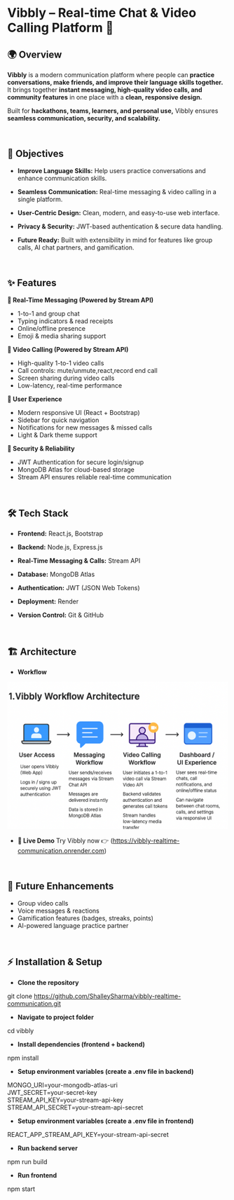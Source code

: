 # Vibbly – Real-time Chat & Video Calling Platform 💬

## 🌍 Overview

**Vibbly** is a modern communication platform where people can **practice conversations, make friends, and improve their language skills together.**
It brings together **instant messaging, high-quality video calls, and community features** in one place with a **clean, responsive design.**

Built for **hackathons, teams, learners, and personal use,** Vibbly ensures **seamless communication, security, and scalability.**

<br/>

## 🎯 Objectives

- **Improve Language Skills:** Help users practice conversations and enhance communication skills.

- **Seamless Communication:** Real-time messaging & video calling in a single platform.

- **User-Centric Design:** Clean, modern, and easy-to-use web interface.

- **Privacy & Security:** JWT-based authentication & secure data handling.

- **Future Ready:** Built with extensibility in mind for features like group calls, AI chat partners, and gamification.

<br/>

## ✨ Features

**💬 Real-Time Messaging (Powered by Stream API)**

- 1-to-1 and group chat
- Typing indicators & read receipts
- Online/offline presence
- Emoji & media sharing support

**🎥 Video Calling (Powered by Stream API)**

- High-quality 1-to-1 video calls
- Call controls: mute/unmute,react,record end call
- Screen sharing during video calls
- Low-latency, real-time performance

**🎨 User Experience**

- Modern responsive UI (React + Bootstrap)
- Sidebar for quick navigation
- Notifications for new messages & missed calls
- Light & Dark theme support

**🔐 Security & Reliability**

- JWT Authentication for secure login/signup
- MongoDB Atlas for cloud-based storage
- Stream API ensures reliable real-time communication

<br/>


## 🛠️ Tech Stack

- **Frontend:** React.js, Bootstrap

- **Backend:** Node.js, Express.js

- **Real-Time Messaging & Calls:** Stream API

- **Database:** MongoDB Atlas

- **Authentication:** JWT (JSON Web Tokens)

- **Deployment:** Render

- **Version Control:** Git & GitHub

<br/>

## 🏗️ Architecture

- **Workflow**

![Vibbly Workflow Architecture](https://raw.githubusercontent.com/ShalleySharma/vibbly-realtime-communication/refs/heads/main/frontend/public/media/workflow.png)

- **🚀 Live Demo**
Try Vibbly now 👉 (https://vibbly-realtime-communication.onrender.com)
 
<br/>

## 🔮 Future Enhancements

- Group video calls 
- Voice messages & reactions
- Gamification features (badges, streaks, points)
- AI-powered language practice partner

<br/>

## ⚡ Installation & Setup

- **Clone the repository**
  
git clone https://github.com/ShalleySharma/vibbly-realtime-communication.git

- **Navigate to project folder**
  
cd vibbly  

- **Install dependencies (frontend + backend)**
  
npm install  

- **Setup environment variables (create a .env file in backend)**
  
MONGO_URI=your-mongodb-atlas-uri  
JWT_SECRET=your-secret-key  
STREAM_API_KEY=your-stream-api-key  
STREAM_API_SECRET=your-stream-api-secret  

- **Setup environment variables (create a .env file in frontend)**
  
REACT_APP_STREAM_API_KEY=your-stream-api-secret

- **Run backend server**
  
npm run build  

- **Run frontend**
  
npm start  

<br/>
